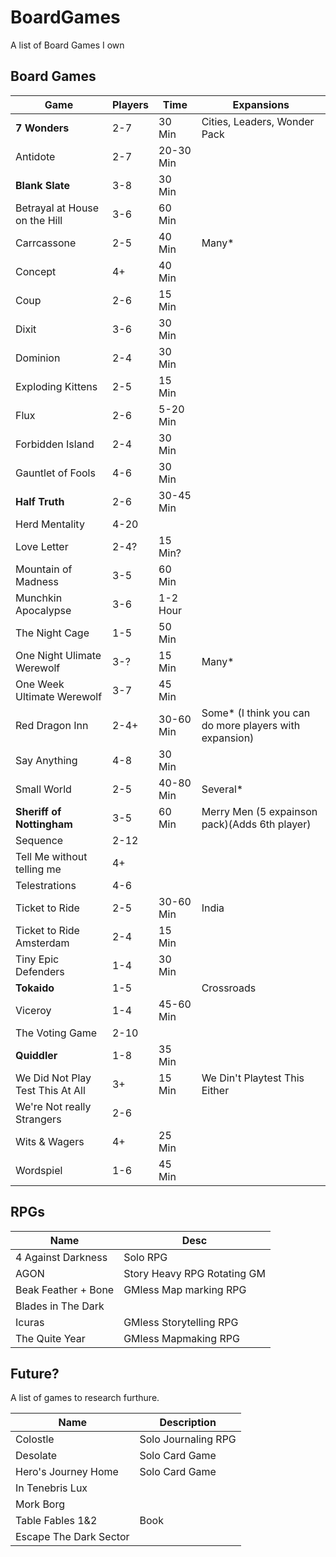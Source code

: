 # BoardGames
A list of Board Games I own

## Board Games

|       Game                       | Players |   Time    | Expansions                    |
|----------------------------------|---------|-----------|-------------------------------|
| **7 Wonders**                    |     2-7 |    30 Min | Cities, Leaders, Wonder Pack |
| Antidote                         |     2-7 | 20-30 Min | |
| **Blank Slate**                  |     3-8 |    30 Min | |
| Betrayal at House on the Hill    |     3-6 |    60 Min | |
| Carrcassone                      |     2-5 |    40 Min | Many* |
| Concept                          |      4+ |    40 Min | |
| Coup                             |     2-6 |    15 Min | |
| Dixit                            |     3-6 |    30 Min | |
| Dominion                         |     2-4 |    30 Min | |
| Exploding Kittens                |     2-5 |    15 Min | |
| Flux                             |     2-6 |  5-20 Min | |
| Forbidden Island                 |     2-4 |    30 Min | |
| Gauntlet of Fools                |     4-6 |    30 Min | |
| **Half Truth**                   |     2-6 | 30-45 Min | |
| Herd Mentality                   |    4-20 |           | |
| Love Letter                      |    2-4? |   15 Min? | | 
| Mountain of Madness              |     3-5 |    60 Min | | 
| Munchkin Apocalypse              |     3-6 |  1-2 Hour | |
| The Night Cage                   |     1-5 |    50 Min | |
| One Night Ulimate Werewolf       |     3-? |    15 Min | Many* |
| One Week Ultimate Werewolf       |     3-7 |    45 Min | |
| Red Dragon Inn                   |    2-4+ | 30-60 Min | Some* (I think you can do more players with expansion) |
| Say Anything                     |     4-8 |    30 Min | |
| Small World                      |     2-5 | 40-80 Min | Several* |
| **Sheriff of Nottingham**        |     3-5 |    60 Min | Merry Men (5 expainson pack)(Adds 6th player) |
| Sequence                         |    2-12 |           | |
| Tell Me without telling me       |      4+ |           | |
| Telestrations                    |     4-6 |           | |
| Ticket to Ride                   |     2-5 | 30-60 Min | India |
| Ticket to Ride Amsterdam         |     2-4 |    15 Min | |
| Tiny Epic Defenders              |     1-4 |    30 Min | |
| **Tokaido**                      |     1-5 |           | Crossroads |
| Viceroy                          |     1-4 | 45-60 Min | |
| The Voting Game                  |    2-10 |           | |
| **Quiddler**                     |     1-8 |   35 Min  | |
| We Did Not Play Test This At All |      3+ |   15 Min  |  We Din't Playtest This Either |
| We're Not really Strangers       |     2-6 |           | |
| Wits & Wagers                    |      4+ |   25 Min  | |
| Wordspiel                        |     1-6 |   45 Min  | |


## RPGs

|         Name        |              Desc           |
|---------------------|-----------------------------|
| 4 Against Darkness  | Solo RPG                    |
| AGON                | Story Heavy RPG Rotating GM |
| Beak Feather + Bone | GMless Map marking RPG      |
| Blades in The Dark  | |
| Icuras              | GMless Storytelling RPG     |
| The Quite Year      | GMless Mapmaking RPG        |

## Future?

A list of games to research furthure.

|         Name           |     Description     |
|------------------------|---------------------|
| Colostle               | Solo Journaling RPG |
| Desolate               | Solo Card Game      |
| Hero's Journey Home    | Solo Card Game      |
| In Tenebris Lux        |                     |
| Mork Borg              |                     |
| Table Fables 1&2       | Book                |
| Escape The Dark Sector |                     |
